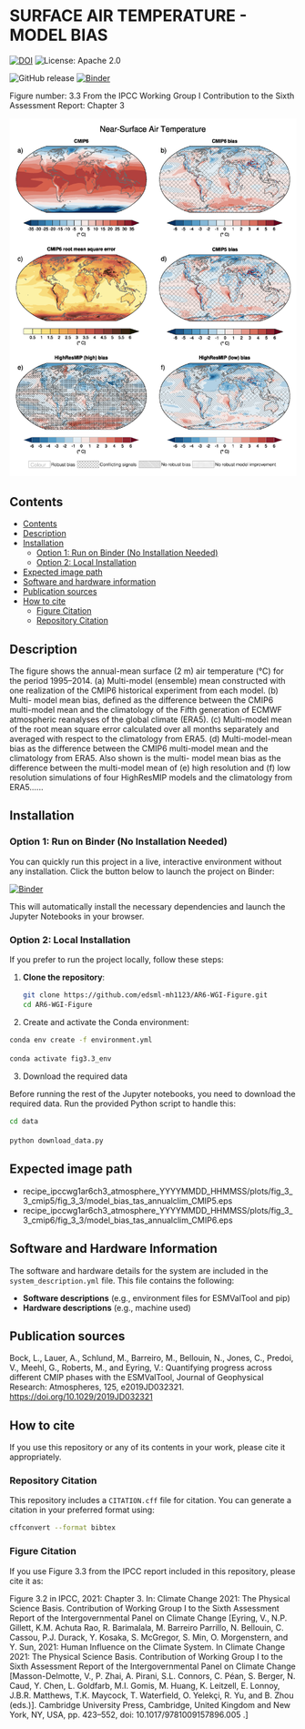 SURFACE AIR TEMPERATURE - MODEL BIAS
====================================
[![DOI](https://zenodo.org/badge/DOI/10.5281/zenodo.6656093.svg)](https://doi.org/10.5281/zenodo.6656093)   ![License: Apache 2.0](https://img.shields.io/badge/License-Apache%202.0-blue.svg)

![GitHub release](https://img.shields.io/github/v/release/edsml-mh1123/AR6-WGI-Figure?logo=github)
[![Binder](https://mybinder.org/badge_logo.svg)](https://mybinder.org/v2/gh/edsml-mh1123/AR6-WGI-Figure/update)

Figure number: 3.3
From the IPCC Working Group I Contribution to the Sixth Assessment Report: Chapter 3

![Figure 3.3](/Figure_asset/ar6_wg1_chap3_figure3_3_surface_temp_model_bias.png?raw=true)


## Contents

- [Contents](#contents)
- [Description](#description)
- [Installation](#installation)
  - [Option 1: Run on Binder (No Installation Needed)](#option-1-run-on-binder-no-installation-needed)
  - [Option 2: Local Installation](#option-2-local-installation)
- [Expected image path](#expected-image-path)
- [Software and hardware information](#software-and-hardware-information)
- [Publication sources](#publication-sources)
- [How to cite](#how-to-cite) 
  - [Figure Citation](#figure-citation)
  - [Repository Citation](#repository-citation)


## Description

The figure shows the annual-mean surface (2 m) air temperature (°C) for the 
period 1995–2014. (a) Multi-model (ensemble) mean constructed with one 
realization of the CMIP6 historical experiment from each model. (b) Multi-
model mean bias, defined as the difference between the CMIP6 multi-model mean
and the climatology of the Fifth generation of ECMWF atmospheric reanalyses 
of the global climate (ERA5). (c) Multi-model mean of the root mean square error
calculated over all months separately and averaged with respect to the 
climatology from ERA5. (d) Multi-model-mean bias as the difference between the 
CMIP6 multi-model mean and the climatology from ERA5. Also shown is the multi-
model mean bias as the difference between the multi-model mean of (e) high
resolution and (f) low resolution simulations of four HighResMIP models and the 
climatology from ERA5......


## Installation

### Option 1: Run on Binder (No Installation Needed)
You can quickly run this project in a live, interactive environment without any installation. Click the button below to launch the project on Binder:

[![Binder](https://mybinder.org/badge_logo.svg)](https://mybinder.org/v2/gh/edsml-mh1123/AR6-WGI-Figure/main)

This will automatically install the necessary dependencies and launch the Jupyter Notebooks in your browser.

### Option 2: Local Installation

If you prefer to run the project locally, follow these steps:

1. **Clone the repository**:
   ```bash
   git clone https://github.com/edsml-mh1123/AR6-WGI-Figure.git
   cd AR6-WGI-Figure

2. Create and activate the Conda environment:
   
```bash
conda env create -f environment.yml

conda activate fig3.3_env
```

3. Download the required data

Before running the rest of the Jupyter notebooks, you need to download the required data. Run the provided Python script to handle this:

```bash
cd data

python download_data.py
```


## Expected image path

- recipe_ipccwg1ar6ch3_atmosphere_YYYYMMDD_HHMMSS/plots/fig_3_3_cmip5/fig_3_3/model_bias_tas_annualclim_CMIP5.eps
- recipe_ipccwg1ar6ch3_atmosphere_YYYYMMDD_HHMMSS/plots/fig_3_3_cmip6/fig_3_3/model_bias_tas_annualclim_CMIP6.eps


## Software and Hardware Information

The software and hardware details for the system are included in the `system_description.yml` file. This file contains the following:

- **Software descriptions** (e.g., environment files for ESMValTool and pip)
- **Hardware descriptions** (e.g., machine used)


## Publication sources

Bock, L., Lauer, A., Schlund, M., Barreiro, M., Bellouin, N., Jones, C., Predoi, V., Meehl, G., Roberts, M., and Eyring, V.: Quantifying progress across different CMIP phases with the ESMValTool, Journal of Geophysical Research: Atmospheres, 125, e2019JD032321. https://doi.org/10.1029/2019JD032321


## How to cite

If you use this repository or any of its contents in your work, please cite it appropriately.

### Repository Citation
This repository includes a `CITATION.cff` file for citation. You can generate a citation in your preferred format using:

```bash
cffconvert --format bibtex
```

### Figure Citation
If you use Figure 3.3 from the IPCC report included in this repository, please cite it as:

Figure 3.2 in IPCC, 2021: Chapter 3. In: Climate Change 2021: The Physical Science Basis. Contribution of Working Group I to 
the Sixth Assessment Report of the Intergovernmental Panel on Climate Change [Eyring, V., N.P. Gillett, K.M. Achuta Rao, R. Barimalala,
 M. Barreiro Parrillo, N. Bellouin, C. Cassou, P.J. Durack, Y. Kosaka, S. McGregor, S. Min, O. Morgenstern, and Y. Sun, 2021: Human 
Influence on the Climate System. In Climate Change 2021: The Physical Science Basis. 
Contribution of Working Group I to the Sixth Assessment Report of the Intergovernmental Panel on Climate Change [Masson-Delmotte, V., 
P. Zhai, A. Pirani, S.L. Connors, C. Péan, S. Berger, N. Caud, Y. Chen, L. Goldfarb, M.I. Gomis, M. Huang, K. Leitzell, E. Lonnoy, 
J.B.R. Matthews, T.K. Maycock, T. Waterfield, O. Yelekçi, R. Yu, and B. Zhou (eds.)]. 
Cambridge University Press, Cambridge, United Kingdom and New York, NY, USA, pp. 423–552, doi: 10.1017/9781009157896.005 .]
